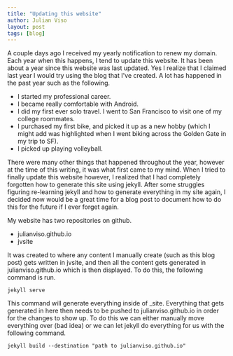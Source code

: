 ```yaml
---
title: "Updating this website"
author: Julian Viso
layout: post
tags: [blog]
---
```


A couple days ago I received my yearly notification to renew my domain. Each year when this happens, I tend to update this website. It has been about a year since this website was last updated. Yes I realize that I claimed last year I would try using the blog that I've created. A lot has happened in the past year such as the following.

*   I started my professional career.
*   I became really comfortable with Android. 
*   I did my first ever solo travel. I went to San Francisco to visit one of my college roommates.
*   I purchased my first bike, and picked it up as a new hobby (which I might add was highlighted when I went biking across the Golden Gate in my trip to SF).
*   I picked up playing volleyball.

There were many other things that happened throughout the year, however at the time of this writing, it was what first came to my mind. When I tried to finally update this website however, I realized that I had completely forgotten how to generate this site using jekyll. After some struggles figuring re-learning jekyll and how to generate everything in my site again, I decided now would be a great time for a blog post to document how to do this for the future if I ever forget again.

My website has two repositories on github.

*   julianviso.github.io
*   jvsite

It was created to where any content I manually create (such as this blog post) gets written in jvsite, and then all the content gets generated in julianviso.github.io which is then displayed. To do this, the following command is run.

```
jekyll serve
```

This command will generate everything inside of _site. Everything that gets generated in here then needs to be pushed to julianviso.github.io in order for the changes to show up. To do this we can either manually move everything over (bad idea) or we can let jekyll do everything for us with the following command.

```
jekyll build --destination "path to julianviso.github.io"
```


